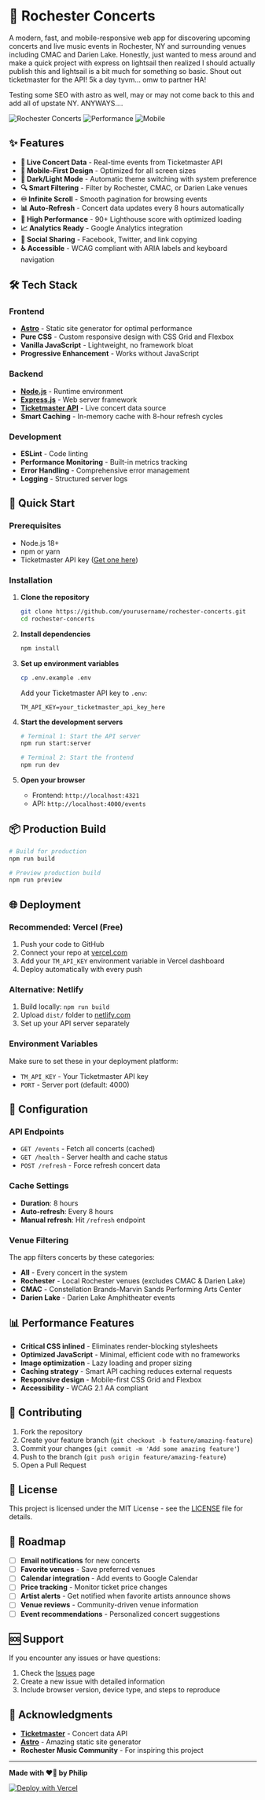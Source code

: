 # 🎸 Rochester Concerts

A modern, fast, and mobile-responsive web app for discovering upcoming concerts and live music events in Rochester, NY and surrounding venues including CMAC and Darien Lake. Honestly, just wanted to mess around and make a quick project with express on lightsail then realized I should actually publish this and lightsail is a bit much for something so basic. Shout out ticketmaster for the API! 5k a day tyvm... omw to partner HA!

Testing some SEO with astro as well, may or may not come back to this and add all of upstate NY.
ANYWAYS....

![Rochester Concerts](https://img.shields.io/badge/Live%20Music-Rochester%20NY-blue?style=for-the-badge)
![Performance](https://img.shields.io/badge/Performance-90%2B-green?style=for-the-badge)
![Mobile](https://img.shields.io/badge/Mobile-Responsive-purple?style=for-the-badge)

## ✨ Features

- **🎵 Live Concert Data** - Real-time events from Ticketmaster API
- **📱 Mobile-First Design** - Optimized for all screen sizes
- **🌙 Dark/Light Mode** - Automatic theme switching with system preference
- **🔍 Smart Filtering** - Filter by Rochester, CMAC, or Darien Lake venues
- **♾️ Infinite Scroll** - Smooth pagination for browsing events
- **📊 Auto-Refresh** - Concert data updates every 8 hours automatically
- **🚀 High Performance** - 90+ Lighthouse score with optimized loading
- **📈 Analytics Ready** - Google Analytics integration
- **🔗 Social Sharing** - Facebook, Twitter, and link copying
- **♿ Accessible** - WCAG compliant with ARIA labels and keyboard navigation

## 🛠 Tech Stack

### Frontend
- **[Astro](https://astro.build/)** - Static site generator for optimal performance
- **Pure CSS** - Custom responsive design with CSS Grid and Flexbox
- **Vanilla JavaScript** - Lightweight, no framework bloat
- **Progressive Enhancement** - Works without JavaScript

### Backend
- **[Node.js](https://nodejs.org/)** - Runtime environment
- **[Express.js](https://expressjs.com/)** - Web server framework
- **[Ticketmaster API](https://developer.ticketmaster.com/)** - Live concert data source
- **Smart Caching** - In-memory cache with 8-hour refresh cycles

### Development
- **ESLint** - Code linting
- **Performance Monitoring** - Built-in metrics tracking
- **Error Handling** - Comprehensive error management
- **Logging** - Structured server logs

## 🚀 Quick Start

### Prerequisites
- Node.js 18+ 
- npm or yarn
- Ticketmaster API key ([Get one here](https://developer.ticketmaster.com/))

### Installation

1. **Clone the repository**
   ```bash
   git clone https://github.com/yourusername/rochester-concerts.git
   cd rochester-concerts
   ```

2. **Install dependencies**
   ```bash
   npm install
   ```

3. **Set up environment variables**
   ```bash
   cp .env.example .env
   ```
   
   Add your Ticketmaster API key to `.env`:
   ```env
   TM_API_KEY=your_ticketmaster_api_key_here
   ```

4. **Start the development servers**
   ```bash
   # Terminal 1: Start the API server
   npm run start:server
   
   # Terminal 2: Start the frontend
   npm run dev
   ```

5. **Open your browser**
   - Frontend: `http://localhost:4321`
   - API: `http://localhost:4000/events`

## 📦 Production Build

```bash
# Build for production
npm run build

# Preview production build
npm run preview
```

## 🌐 Deployment

### Recommended: Vercel (Free)
1. Push your code to GitHub
2. Connect your repo at [vercel.com](https://vercel.com)
3. Add your `TM_API_KEY` environment variable in Vercel dashboard
4. Deploy automatically with every push

### Alternative: Netlify
1. Build locally: `npm run build`
2. Upload `dist/` folder to [netlify.com](https://netlify.com)
3. Set up your API server separately

### Environment Variables
Make sure to set these in your deployment platform:
- `TM_API_KEY` - Your Ticketmaster API key
- `PORT` - Server port (default: 4000)

## 🔧 Configuration

### API Endpoints

- `GET /events` - Fetch all concerts (cached)
- `GET /health` - Server health and cache status
- `POST /refresh` - Force refresh concert data

### Cache Settings
- **Duration**: 8 hours
- **Auto-refresh**: Every 8 hours
- **Manual refresh**: Hit `/refresh` endpoint

### Venue Filtering
The app filters concerts by these categories:
- **All** - Every concert in the system
- **Rochester** - Local Rochester venues (excludes CMAC & Darien Lake)
- **CMAC** - Constellation Brands-Marvin Sands Performing Arts Center
- **Darien Lake** - Darien Lake Amphitheater events

## 📊 Performance Features

- **Critical CSS inlined** - Eliminates render-blocking stylesheets
- **Optimized JavaScript** - Minimal, efficient code with no frameworks
- **Image optimization** - Lazy loading and proper sizing
- **Caching strategy** - Smart API caching reduces external requests
- **Responsive design** - Mobile-first CSS Grid and Flexbox
- **Accessibility** - WCAG 2.1 AA compliant

## 🤝 Contributing

1. Fork the repository
2. Create your feature branch (`git checkout -b feature/amazing-feature`)
3. Commit your changes (`git commit -m 'Add some amazing feature'`)
4. Push to the branch (`git push origin feature/amazing-feature`)
5. Open a Pull Request

## 📝 License

This project is licensed under the MIT License - see the [LICENSE](LICENSE) file for details.

## 🎯 Roadmap

- [ ] **Email notifications** for new concerts
- [ ] **Favorite venues** - Save preferred venues
- [ ] **Calendar integration** - Add events to Google Calendar
- [ ] **Price tracking** - Monitor ticket price changes
- [ ] **Artist alerts** - Get notified when favorite artists announce shows
- [ ] **Venue reviews** - Community-driven venue information
- [ ] **Event recommendations** - Personalized concert suggestions

## 🆘 Support

If you encounter any issues or have questions:

1. Check the [Issues](https://github.com/yourusername/rochester-concerts/issues) page
2. Create a new issue with detailed information
3. Include browser version, device type, and steps to reproduce

## 🙏 Acknowledgments

- **[Ticketmaster](https://www.ticketmaster.com/)** - Concert data API
- **[Astro](https://astro.build/)** - Amazing static site generator
- **Rochester Music Community** - For inspiring this project

---

**Made with ❤️🎸 by Philip**

[![Deploy with Vercel](https://vercel.com/button)](https://vercel.com/new/clone?repository-url=https://github.com/yourusername/rochester-concerts)
